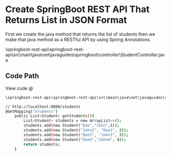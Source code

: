 # Create SpringBoot REST API That Returns List in JSON Format

First we create the java method that returns the list of students then we make that java method as a RESTful API by using Spring Annotations.


\springboot-rest-api\springboot-rest-api\src\main\java\net\javaguides\springboot\controller\StudentController.java


## Code Path

View code @

```diff
\springboot-rest-api\springboot-rest-api\src\main\java\net\javaguides\springboot\controller\StudentController.java
```

```bash
// http://localhost:8080/students
@GetMapping("students")
    public List<Student> getStudents(){
        List<Student> students = new ArrayList<>();
        students.add(new Student("Doe","John",1));
        students.add(new Student("John2", "Doe2", 2));
        students.add(new Student("Doe3", "John3", 3));
        students.add(new Student("Doe4","John4", 4));
        return students;
    }

```
